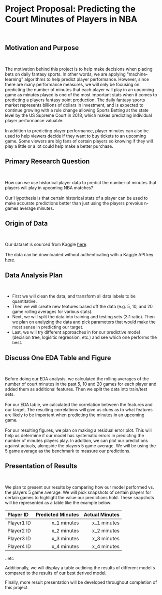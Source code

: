 # Project Proposal: Predicting the Court Minutes of Players in NBA

<br>

## Motivation and Purpose

<br>


The motivation behind this project is to help make decisions when placing bets on daily fantasy sports. In other words, we are applying "machine-learning" algorithms to help predict player performance. However, since there are many performance measures, we will only be focusing on predicting the number of minutes that each player will play in an upcoming game as minutes played is one of the most important stats when it comes to predicting a players fantasy point production. The daily fantasy sports market represents billions of dollars in investment, and is expected to continue growing with a rule change allowing Sports Betting at the state level by the US Supreme Court in 2018, which makes predicting individual player performance valuable.
<br>
<br>
In addition to predicting player performance, player minutes can also be used to help viewers decide if they want to buy tickets to an upcoming game. Some viewers are big fans of certain players so knowing if they will play a little or a lot could help make a better purchase.


## Primary Research Question

<br>

How can we use historical player data to predict the number of minutes that players will play in upcoming NBA matches?
<br>
<br>
Our Hypothesis is that certain historical stats of a player can be used to make accurate predictions better than just using the players prevoius n-games average minutes.

## Origin of Data

<br>

Our dataset is sourced from Kaggle [here](https://www.kaggle.com/pablote/nba-enhanced-stats#2012-18_playerBoxScore.csv).
<br>
<br>
The data can be downloaded without authenticating with a Kaggle API key [here](https://github.com/jnederlo/nba_data/blob/master/2012-18_playerBoxScore.csv).


## Data Analysis Plan

<br>

- First we will clean the data, and transform all data labels to be quantitative. 
- Then we will create new features based off the data (e.g. 5, 10, and 20 game rolling averages for various stats). 
- Next, we will split the data into training and testing sets (3:1 ratio). Then we plan on analyzing the data and pick parameters that would make the most sense in predicting our target.
- Last, we will try different approaches in for our predictive model (decision tree, logisitic regression, etc.) and see which one performs the best. 


## Discuss One EDA Table and Figure

<br>

Before doing our EDA analysis, we calculated the rolling averages of the number of court minutes in the past 5, 10 and 20 games for each player and added them as additional features. Then we split the data into train/test sets.
<br>
<br>
For our EDA table, we calculated the correlation between the features and our target. The resulting correlations will give us clues as to what features are likely to be important when predicting the minutes in an upcoming game. 
<br>
<br>
For our resulting figures, we plan on making a residual error plot. This will help us determine if our model has systematic errors in predicting the number of minutes players play. In addition, we can plot our predictions against actuals, alongside the players 5 game average. We will be using the 5 game average as the benchmark to measure our predictions.

## Presentation of Results

<br>

We plan to present our results by comparing how our model performed vs. the players 5 game average. We will pick snapshots of certain players for certain games to highlight the value our predictions hold. These snapshots will be represented as a table like the example below:


| Player ID | Predicted Minutes | Actual Minutes |
| :--- | ---: |  ---: |
|Player1 ID | x_1 minutes | x_1 minutes |
|Player2 ID | x_2 minutes | x_2 minutes |
|Player3 ID | x_3 minutes | x_3 minutes |
|Player4 ID | x_4 minutes | x_4 minutes |
..etc

Additionally, we will display a table outlining the results of different model's compared to the results of our best derived model.

Finally, more result presentation will be developed throughout completion of this project.



